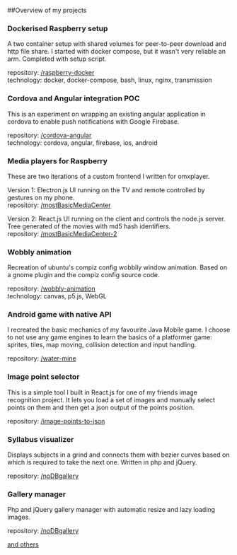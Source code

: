 
##Overview of my projects

### Dockerised Raspberry setup
A two container setup with shared volumes for peer-to-peer download and http file 
share. I started with docker compose, but it wasn't very reliable an arm. Completed
with setup script. 

repository: [/raspberry-docker](https://github.com/kasznar/raspberry-docker)  
technology: docker, docker-compose, bash, linux,  nginx, transmission

### Cordova and Angular integration POC
This is an experiment on wrapping an existing angular application in cordova to 
enable push notifications with Google Firebase.

repository: [/cordova-angular](https://github.com/kasznar/cordova-angular)  
technology: cordova, angular, firebase, ios, android

### Media players for Raspberry
These are two iterations of a custom frontend I written for omxplayer.

Version 1: Electron.js UI running on the TV and remote controlled by gestures on 
my phone.  
repository: [/mostBasicMediaCenter](https://github.com/kasznar/mostBasicMediaCenter)

Version 2: React.js UI running on the client and controls the node.js server. Tree 
generated of the movies with md5 hash identifiers.  
repository: [/mostBasicMediaCenter-2](https://github.com/kasznar/mostBasicMediaCenter-2) 

### Wobbly animation
Recreation of ubuntu's compiz config wobbily window animation. Based on a gnome plugin
and the compiz config source code.

repository: [/wobbly-animation](https://github.com/kasznar/wobbly-animation)  
technology: canvas, p5.js, WebGL

### Android game with native API
I recreated the basic mechanics of my favourite Java Mobile game. I choose to not use
any game engines to learn the basics of a platformer game: sprites, tiles, map moving,
collision detection and input handling.

repository: [/water-mine](https://github.com/kasznar/water-mine)

### Image point selector
This is a simple tool I built in React.js for one of my friends image recognition project.
It lets you load a set of images and manually select points on them and then get a json 
output of the points position.

repository: [/image-points-to-json](https://github.com/kasznar/image-points-to-json)

### Syllabus visualizer
Displays subjects in a grind and connects them with bezier curves based on which is
required to take the next one. Written in php and jQuery.

repository: [/noDBgallery](https://github.com/kasznar/noDBgallery)

### Gallery manager
Php and jQuery gallery manager with automatic resize and lazy loading images.

repository: [/noDBgallery](https://github.com/kasznar/noDBgallery)


[and others](https://github.com/kasznar)
